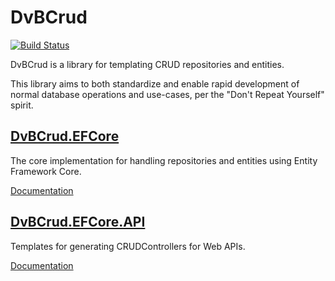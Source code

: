 # DvBCrud

[![Build Status](https://travis-ci.com/Dekamik/DvBCrud.svg?branch=master)](https://travis-ci.com/Dekamik/DvBCrud)

DvBCrud is a library for templating CRUD repositories and entities.

This library aims to both standardize and enable rapid development of normal database operations and use-cases, per the "Don't Repeat Yourself" spirit.

## [DvBCrud.EFCore](DvBCrud.EFCore)

The core implementation for handling repositories and entities using Entity Framework Core.

[Documentation](DvBCrud.EFCore)

## [DvBCrud.EFCore.API](DvBCrud.EFCore.API)

Templates for generating CRUDControllers for Web APIs.

[Documentation](DvBCrud.EFCore.API)
